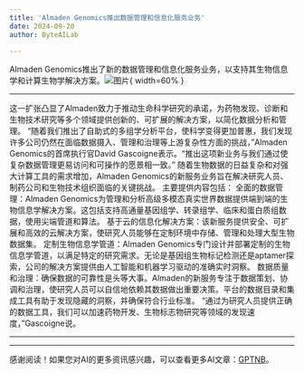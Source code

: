 ```yaml
---
title: 'Almaden Genomics推出数据管理和信息化服务业务'
date: 2024-09-20
author: ByteAILab

---
```


Almaden Genomics推出了新的数据管理和信息化服务业务，以支持其生物信息学和计算生物学解决方案。![图片](https://ai-techpark.com/wp-content/uploads/2024/09/Almaden-960x540.jpg){ width=60% }

---
这一扩张凸显了Almaden致力于推动生命科学研究的承诺，为药物发现、诊断和生物技术研究等多个领域提供创新的、可扩展的解决方案，以简化数据分析和管理。
“随着我们推出了自助式的多组学分析平台，使科学变得更加普惠，我们发现许多公司仍然在面临数据摄入、管理和治理等上游复杂性方面的挑战，”Almaden Genomics的首席执行官David Gascoigne表示。“推出这项新业务与我们通过使复杂数据管理更易访问和可操作的愿景相一致。”
随着生物数据的日益复杂和对强大计算工具的需求增加，Almaden Genomics的新服务业务旨在解决研究人员、制药公司和生物技术组织面临的关键挑战。
主要提供内容包括：
全面的数据管理：Almaden Genomics为管理和分析高级多模态真实世界数据提供端到端的生物信息学解决方案。这包括支持高通量基因组学、转录组学、临床和蛋白质组数据，使用尖端管道和算法。
基于云的信息化解决方案：该新服务提供安全、可扩展和高效的云解决方案，使研究人员能够在定制环境中存储、管理和处理大型生物数据集。
定制生物信息学管道：Almaden Genomics专门设计并部署定制的生物信息学管道，以满足特定的研究需求。无论是基因组生物标记检测还是aptamer探索，公司的解决方案提供由人工智能和机器学习驱动的准确实时洞察。
数据质量和治理：确保数据的可靠性是头等大事。Almaden的新服务专注于数据策划、协调和治理，使研究人员可以自信地依赖其数据做出重要决策。平台的数据目录和集成工具有助于发现隐藏的洞察，并确保符合行业标准。
“通过为研究人员提供正确的数据工具，我们可以加速药物开发、生物标志物研究等领域的发现速度，”Gascoigne说。

---
---
感谢阅读！如果您对AI的更多资讯感兴趣，可以查看更多AI文章：[GPTNB](https://gptnb.com)。